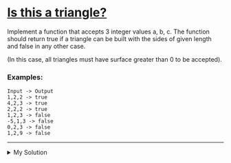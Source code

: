 # [Is this a triangle?](https://www.codewars.com/kata/52437f32636a67edb00002f7)

Implement a function that accepts 3 integer values a, b, c. The function should return true if a triangle can be built with the sides of given length and false in any other case.

(In this case, all triangles must have surface greater than 0 to be accepted).

### Examples:

```
Input -> Output
1,2,2 -> true
4,2,3 -> true
2,2,2 -> true
1,2,3 -> false
-5,1,3 -> false
0,2,3 -> false
1,2,9 -> false
```

---

<details><summary>My Solution</summary>

```js
function isTriangle(a, b, c) {
  // Check if all sides are positive
  if (a <= 0 || b <= 0 || c <= 0) {
    return false
  }

  // Check triangle inequality
  return a + b > c && a + c > b && b + c > a
}
```

</details>
